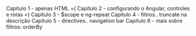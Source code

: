 Capitulo 1 - apenas HTML =(
Capitulo 2 - configurando o Angular, controles e rotas =)
Capitulo 3 - $scope e ng-repeat
Capitulo 4 - filtros.. truncate na descrição
Capitulo 5 - directives.. navigation bar
Capitulo 6 - mais sobre filtros: orderBy